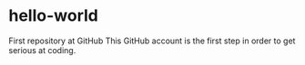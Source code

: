 # hello-world
First repository at GitHub
This GitHub account is the first step in order to get serious at coding.
